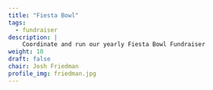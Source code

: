 ```yaml
---
title: "Fiesta Bowl"
tags:
  - fundraiser
description: |
    Coordinate and run our yearly Fiesta Bowl Fundraiser
weight: 10
draft: false
chair: Josh Friedman
profile_img: friedman.jpg
---
```


<!--
TODO: Add Duties
-->
